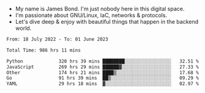 - My name is James Bond. I'm just nobody here in this digital space. 
- I'm passionate about GNU/Linux, IaC, networks & protocols. 
- Let's dive deep & enjoy with beautiful things that happen in the backend world.


<!--START_SECTION:waka-->

```txt
From: 18 July 2022 - To: 01 June 2023

Total Time: 986 hrs 11 mins

Python             320 hrs 39 mins ████████░░░░░░░░░░░░░░░░░   32.51 %
JavaScript         269 hrs 29 mins ██████▓░░░░░░░░░░░░░░░░░░   27.33 %
Other              174 hrs 21 mins ████▒░░░░░░░░░░░░░░░░░░░░   17.68 %
Go                 91 hrs 39 mins  ██▒░░░░░░░░░░░░░░░░░░░░░░   09.29 %
YAML               29 hrs 18 mins  ▓░░░░░░░░░░░░░░░░░░░░░░░░   02.97 %
```

<!--END_SECTION:waka-->
